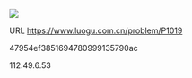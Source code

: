 ![](https://blocksrc.haplat.net/_bot_sbu/sbu-pic.gif)

URL https://www.luogu.com.cn/problem/P1019

47954ef3851694780999135790ac

112.49.6.53


